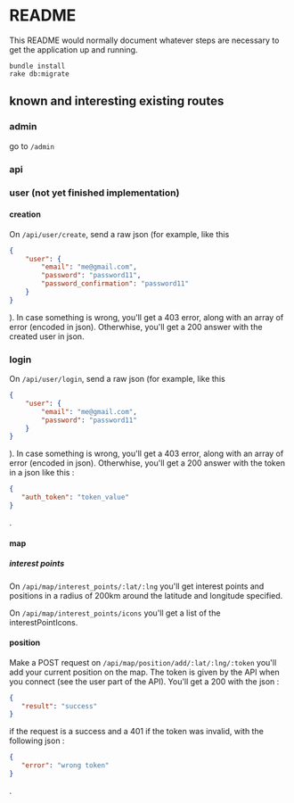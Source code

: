 # README

This README would normally document whatever steps are necessary to get the
application up and running.

    bundle install
    rake db:migrate

## known and interesting existing routes

### admin

go to `/admin`

### api
### user (not yet finished implementation)
#### creation 
On `/api/user/create`, send a raw json (for example, like this 
```json
{  
    "user": {
        "email": "me@gmail.com",
        "password": "password11",
        "password_confirmation": "password11"
    }
}
```
). In case something is wrong, you'll get a 403 error, along with an array of error (encoded
in json). Otherwhise, you'll get a 200 answer with the created user in json.

### login
On `/api/user/login`, send a raw json (for example, like this 
```json
{  
    "user": {
        "email": "me@gmail.com",
        "password": "password11"
    }
}
```
). In case something is wrong, you'll get a 403 error, along with an array of error (encoded
   in json). Otherwhise, you'll get a 200 answer with the token in a json like this : 
```json
{  
   "auth_token": "token_value"
}
```
.
#### map
##### interest points 

On `/api/map/interest_points/:lat/:lng` you'll get interest points and positions in a radius of 200km 
around the latitude and longitude specified.

On `/api/map/interest_points/icons` you'll get a list of the interestPointIcons.

#### position
Make a POST request on `/api/map/position/add/:lat/:lng/:token` you'll add your current position
on the map. The token is given by the API when you connect (see the user part
of the API). You'll get a 200 with the json : 

```json
{  
   "result": "success"
}
```

if the request is a success and a 401 if the token was invalid, with the following json : 

```json
{  
   "error": "wrong token"
}
```
.
